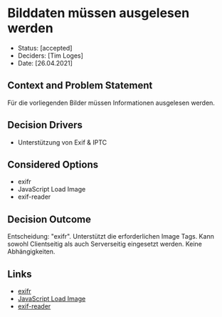 # Bilddaten müssen ausgelesen werden

* Status: [accepted] <!-- optional -->
* Deciders: [Tim Loges] <!-- optional -->
* Date: [26.04.2021] <!-- optional -->

<!-- Technical Story: [description | ticket/issue URL] optional -->

## Context and Problem Statement

Für die vorliegenden Bilder müssen Informationen ausgelesen werden.

## Decision Drivers <!-- optional -->

* Unterstützung von Exif & IPTC


## Considered Options

* exifr
* JavaScript Load Image
* exif-reader


## Decision Outcome

Entscheidung: "exifr". Unterstützt die erforderlichen Image Tags. Kann sowohl Clientseitig als auch Serverseitig eingesetzt werden. Keine Abhängigkeiten.

## Links <!-- optional -->

* [exifr](https://github.com/MikeKovarik/exifr)
* [JavaScript Load Image](https://github.com/blueimp/JavaScript-Load-Image#metadata-parsing) 
* [exif-reader](https://github.com/devongovett/exif-reader) 
